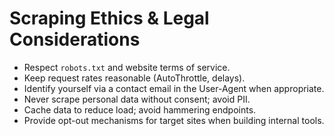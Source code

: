 # Scraping Ethics & Legal Considerations

- Respect `robots.txt` and website terms of service.
- Keep request rates reasonable (AutoThrottle, delays).
- Identify yourself via a contact email in the User-Agent when appropriate.
- Never scrape personal data without consent; avoid PII.
- Cache data to reduce load; avoid hammering endpoints.
- Provide opt-out mechanisms for target sites when building internal tools.
